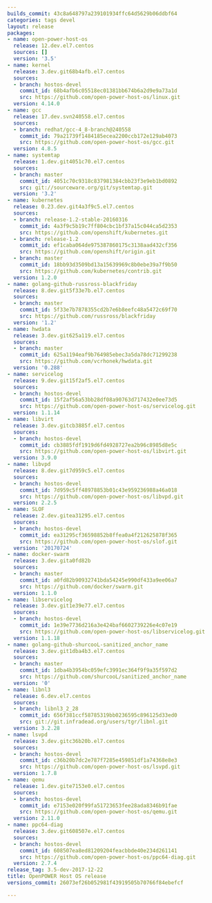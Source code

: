 ```yaml
---
builds_commit: 43c8a648797a239101934ffc64d5629b06ddbf64
categories: tags devel
layout: release
packages:
- name: open-power-host-os
  release: 12.dev.el7.centos
  sources: []
  version: '3.5'
- name: kernel
  release: 3.dev.git68b4afb.el7.centos
  sources:
  - branch: hostos-devel
    commit_id: 68b4afb6c05518ec01381bb674b6a2d9e9a73a1d
    src: https://github.com/open-power-host-os/linux.git
  version: 4.14.0
- name: gcc
  release: 17.dev.svn240558.el7.centos
  sources:
  - branch: redhat/gcc-4_8-branch@240558
    commit_id: 79a21739f1484185ecea2200ccb172e129ab4073
    src: https://github.com/open-power-host-os/gcc.git
  version: 4.8.5
- name: systemtap
  release: 1.dev.git4051c70.el7.centos
  sources:
  - branch: master
    commit_id: 4051c70c9318c837981384cbb23f3e9eb1bd0892
    src: git://sourceware.org/git/systemtap.git
  version: '3.2'
- name: kubernetes
  release: 0.23.dev.git4a3f9c5.el7.centos
  sources:
  - branch: release-1.2-stable-20160316
    commit_id: 4a3f9c5b19c7ff804cbc1bf37a15c044ca5d2353
    src: https://github.com/openshift/kubernetes.git
  - branch: release-1.2
    commit_id: ef1caba064de975387860175c3138aad432cf356
    src: https://github.com/openshift/origin.git
  - branch: master
    commit_id: 18bb93d3509bd13a15639969c8b0ebe39a7f9b50
    src: https://github.com/kubernetes/contrib.git
  version: 1.2.0
- name: golang-github-russross-blackfriday
  release: 8.dev.git5f33e7b.el7.centos
  sources:
  - branch: master
    commit_id: 5f33e7b7878355cd2b7e6b8eefc48a5472c69f70
    src: https://github.com/russross/blackfriday
  version: '1.2'
- name: hwdata
  release: 3.dev.git625a119.el7.centos
  sources:
  - branch: master
    commit_id: 625a1194eaf9b764985ebec3a5da78dc71299238
    src: https://github.com/vcrhonek/hwdata.git
  version: '0.288'
- name: servicelog
  release: 9.dev.git15f2af5.el7.centos
  sources:
  - branch: hostos-devel
    commit_id: 15f2af56a53bb28df08a90763d717432e0ee73d5
    src: https://github.com/open-power-host-os/servicelog.git
  version: 1.1.14
- name: libvirt
  release: 3.dev.gitcb3885f.el7.centos
  sources:
  - branch: hostos-devel
    commit_id: cb3885fdf1919d6fd4928727ea2b96c8985d8e5c
    src: https://github.com/open-power-host-os/libvirt.git
  version: 3.9.0
- name: libvpd
  release: 8.dev.git7d959c5.el7.centos
  sources:
  - branch: hostos-devel
    commit_id: 7d959c5ff48978853b01c43e959236988a46a018
    src: https://github.com/open-power-host-os/libvpd.git
  version: 2.2.5
- name: SLOF
  release: 2.dev.gitea31295.el7.centos
  sources:
  - branch: hostos-devel
    commit_id: ea31295cf36598852b8ffea0a4f212625878f365
    src: https://github.com/open-power-host-os/slof.git
  version: '20170724'
- name: docker-swarm
  release: 3.dev.gita0fd82b
  sources:
  - branch: master
    commit_id: a0fd82b90932741bda54245e990df433a9ee06a7
    src: https://github.com/docker/swarm.git
  version: 1.1.0
- name: libservicelog
  release: 3.dev.git1e39e77.el7.centos
  sources:
  - branch: hostos-devel
    commit_id: 1e39e7736d216a3e424baf6602739226e4c07e19
    src: https://github.com/open-power-host-os/libservicelog.git
  version: 1.1.18
- name: golang-github-shurcooL-sanitized_anchor_name
  release: 3.dev.git1dba4b3.el7.centos
  sources:
  - branch: master
    commit_id: 1dba4b3954bc059efc3991ec364f9f9a35f597d2
    src: https://github.com/shurcooL/sanitized_anchor_name
  version: '0'
- name: libnl3
  release: 6.dev.el7.centos
  sources:
  - branch: libnl3_2_28
    commit_id: 656f381ccf58785319bb0236595c896125d33ed0
    src: git://git.infradead.org/users/tgr/libnl.git
  version: 3.2.28
- name: lsvpd
  release: 3.dev.gitc36b20b.el7.centos
  sources:
  - branch: hostos-devel
    commit_id: c36b20b7dc2e787f7285e459851df1a74368e8e3
    src: https://github.com/open-power-host-os/lsvpd.git
  version: 1.7.8
- name: qemu
  release: 1.dev.gite7153e0.el7.centos
  sources:
  - branch: hostos-devel
    commit_id: e7153e020f99fa51723653fee28ada8346b91fae
    src: https://github.com/open-power-host-os/qemu.git
  version: 2.11.0
- name: ppc64-diag
  release: 3.dev.git608507e.el7.centos
  sources:
  - branch: hostos-devel
    commit_id: 608507ea8ed81209204feacbbde40e234d261141
    src: https://github.com/open-power-host-os/ppc64-diag.git
  version: 2.7.4
release_tag: 3.5-dev-2017-12-22
title: OpenPOWER Host OS release
versions_commit: 26073ef26b052981f43919505b70766f84ebefcf

---
```

